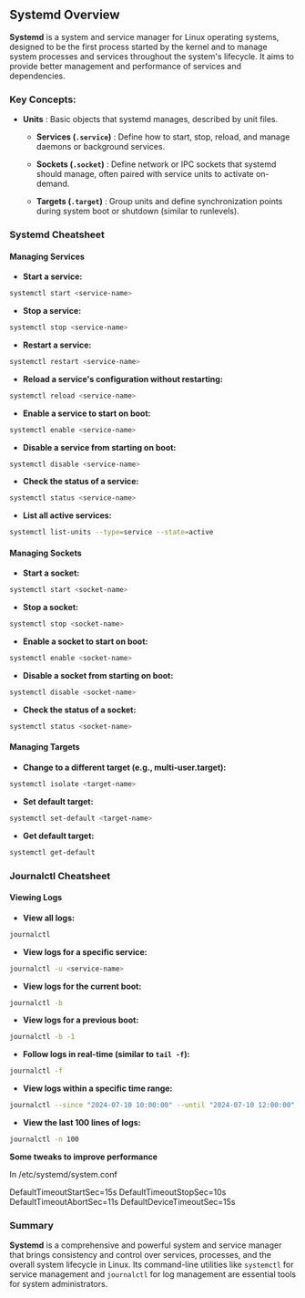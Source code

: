 
## Systemd Overview 
**Systemd**  is a system and service manager for Linux operating systems, designed to be the first process started by the kernel and to manage system processes and services throughout the system's lifecycle. It aims to provide better management and performance of services and dependencies.

### Key Concepts: 
 
- **Units** : Basic objects that systemd manages, described by unit files. 
  - **Services (`.service`)** : Define how to start, stop, reload, and manage daemons or background services.
 
  - **Sockets (`.socket`)** : Define network or IPC sockets that systemd should manage, often paired with service units to activate on-demand.
 
  - **Targets (`.target`)** : Group units and define synchronization points during system boot or shutdown (similar to runlevels).

### Systemd Cheatsheet 

#### Managing Services 
 
- **Start a service:** 

```sh
systemctl start <service-name>
```
 
- **Stop a service:** 

```sh
systemctl stop <service-name>
```
 
- **Restart a service:** 

```sh
systemctl restart <service-name>
```
 
- **Reload a service's configuration without restarting:** 

```sh
systemctl reload <service-name>
```
 
- **Enable a service to start on boot:** 

```sh
systemctl enable <service-name>
```
 
- **Disable a service from starting on boot:** 

```sh
systemctl disable <service-name>
```
 
- **Check the status of a service:** 

```sh
systemctl status <service-name>
```
 
- **List all active services:** 

```sh
systemctl list-units --type=service --state=active
```

#### Managing Sockets 
 
- **Start a socket:** 

```sh
systemctl start <socket-name>
```
 
- **Stop a socket:** 

```sh
systemctl stop <socket-name>
```
 
- **Enable a socket to start on boot:** 

```sh
systemctl enable <socket-name>
```
 
- **Disable a socket from starting on boot:** 

```sh
systemctl disable <socket-name>
```
 
- **Check the status of a socket:** 

```sh
systemctl status <socket-name>
```

#### Managing Targets 
 
- **Change to a different target (e.g., multi-user.target):** 

```sh
systemctl isolate <target-name>
```
 
- **Set default target:** 

```sh
systemctl set-default <target-name>
```
 
- **Get default target:** 

```sh
systemctl get-default
```

### Journalctl Cheatsheet 

#### Viewing Logs 
 
- **View all logs:** 

```sh
journalctl
```
 
- **View logs for a specific service:** 

```sh
journalctl -u <service-name>
```
 
- **View logs for the current boot:** 

```sh
journalctl -b
```
 
- **View logs for a previous boot:** 

```sh
journalctl -b -1
```
 
- **Follow logs in real-time (similar to `tail -f`):** 

```sh
journalctl -f
```
 
- **View logs within a specific time range:** 

```sh
journalctl --since "2024-07-10 10:00:00" --until "2024-07-10 12:00:00"
```
 
- **View the last 100 lines of logs:** 

```sh
journalctl -n 100
```


**Some tweaks to improve performance**

In /etc/systemd/system.conf

DefaultTimeoutStartSec=15s
DefaultTimeoutStopSec=10s
DefaultTimeoutAbortSec=11s
DefaultDeviceTimeoutSec=15s

### Summary 
**Systemd**  is a comprehensive and powerful system and service manager that brings consistency and control over services, processes, and the overall system lifecycle in Linux. Its command-line utilities like `systemctl` for service management and `journalctl` for log management are essential tools for system administrators.